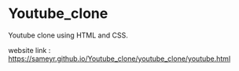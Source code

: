 # Youtube_clone
Youtube clone using HTML and CSS.

website link : https://sameyr.github.io/Youtube_clone/youtube_clone/youtube.html

